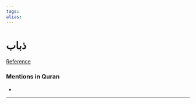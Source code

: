 ```yaml
---
tags: 
alias: 
---
```


# ذباب

[Reference](https://corpus.quran.com/concept.jsp?id=fly)

### Mentions in Quran
- 

---

